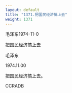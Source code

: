 ```yaml
---
layout: default
title: "1371.把国民经济搞上去"
weight: 1371
---
```


毛泽东1974-11-0

把国民经济搞上去

毛泽东

1974.11.00

把国民经济搞上去。

CCRADB

